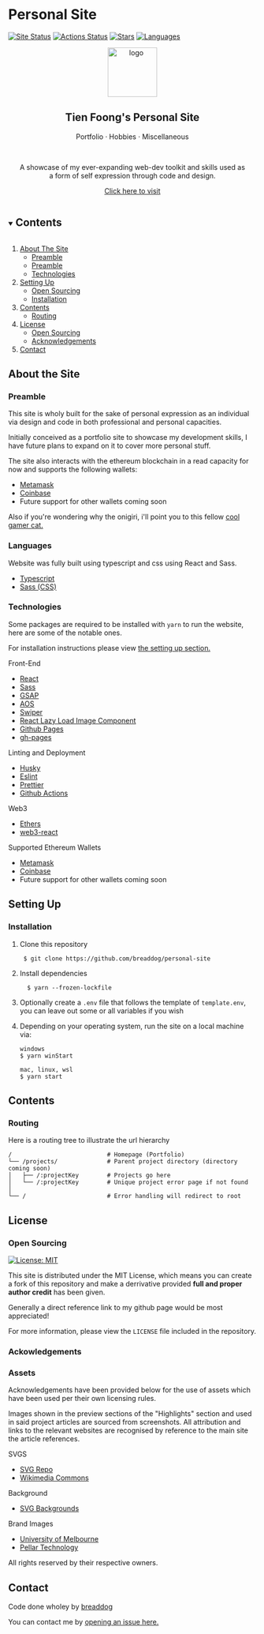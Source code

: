 # Personal Site
[![Site Status][site-status-shield]][site-url]
[![Actions Status][site-build-shield]][site-build-url]
[![Stars][stars-shield]][stars-url]
[![Languages][languages-shield]][repo-url]


<p align="center">
  <a href="https://tienfoong.com">
    <img src="https://tienfoong.com/icons/onigiri.svg" alt="logo" height="100" />
    </a>
  </p>
  <h2 align="center">
  Tien Foong's Personal Site
  </h2>
  <p align="center">
    Portfolio &middot; Hobbies &middot; Miscellaneous
  </p>
  <br />
  <p align="center">
    A showcase of my ever-expanding web-dev toolkit and skills used as
    <br />
    a form of self expression through code and design.
  </p>
  <p align="center">  
    <a href="https://tienfoong.com">Click here to visit</a>
  </p>


<details open="open">
  <summary><h2 style="display: inline-block">Contents</h2></summary>
  <ol>
    <li>
      <a href="#about-the-site">About The Site</a>
      <ul>
        <li>
          <a href="#preamble">Preamble</a>
        </li>
        <li>
          <a href="#languages">Preamble</a>
        </li>
        <li>
          <a href="#technologies">Technologies</a>
        </li>
      </ul>
    </li>
    <li>
      <a href="#setting-up">Setting Up</a>
      <ul>
        <li><a href="#open-sourcing">Open Sourcing</a></li>
        <li><a href="#installation">Installation</a></li>
      </ul>
    </li>
    <li>
      <a href="#contents">Contents</a>
      <ul>
        <li><a href="#routing">Routing</a></li>
      </ul>
    </li>
    <li>
      <a href="#license">License</a>
      <ul>
        <li>
          <a href="#open-sourcing">Open Sourcing</a></li>
        <li>
          <a href="#ackowledgements">Acknowledgements</a>
        </li>
      </ul>
    </li>
    <li>
      <a href="#contact">Contact</a>
    </li>

  </ol>
</details>


## About the Site

### Preamble

This site is wholy built for the sake of personal expression as an individual via design and code in both professional and personal capacities.

Initially conceived as a portfolio site to showcase my development skills, I have future plans to expand on it to cover more personal stuff.

The site also interacts with the ethereum blockchain in a read capacity for now and supports the following wallets:
- [Metamask](https://metamask.io/)
- [Coinbase](https://www.coinbase.com)
- Future support for other wallets coming soon

Also if you're wondering why the onigiri, i'll point you to this fellow [cool gamer cat.](https://hololive.hololivepro.com/en/talents/nekomata-okayu/)


### Languages

Website was fully built using typescript and css using React and Sass.
<ul>
  <li>
    <a href="https://typescript.org">Typescript</a>
  </li>
  <li>
    <a href="https://sass-lang">Sass (CSS)</a>

  </li>
</ul>

### Technologies
Some packages are required to be installed with `yarn` to run the website, here are some of the notable ones.

For installation instructions please view [the setting up section.](#setting-up)

Front-End 
<ul>
  <li><a href="https://react.org">React</a></li>
  <li><a href="https://sass-lang">Sass</a></li>
  <li><a href="https://greensock.com/gsap/">GSAP</a></li>
  <li><a href="https://michalsnik.github.io/aos/">AOS</a></li>
    <li><a href="https://swiperjs.com">Swiper</a>
  <li><a href="https://github.com/Aljullu/react-lazy-load-image-component#readme">React Lazy Load Image Component</a></li>
  <li><a href="https://pages.github.org">Github Pages</a></li>
  <li><a href="https://github.com/tschaub/gh-pages">gh-pages</a></li>

</ul>

Linting and Deployment
<ul>
  <li><a href="https://typicode.github.io/husky/">Husky</a></li>
  <li><a href="https://eslint.org">Eslint</a></li>
  <li><a href="https://prettier.io/">Prettier</a></li>
  <li><a href="https://github.com/features/actions">Github Actions</a></li>
</ul>


Web3
<ul>
  <li><a href="https://ethers.org">Ethers</a></li>
  <li><a href="https://github.com/Uniswap/web3-react#readme">web3-react</a></li>
</ul>

Supported Ethereum Wallets
<ul>
  <li><a href="https://metamask.io/">Metamask</a></li>
  <li><a href="https://www.coinbase.com">Coinbase</a></li>
  <li>Future support for other wallets coming soon</li>
</ul>


## Setting Up

### Installation

1. Clone this repository
   ```
    $ git clone https://github.com/breaddog/personal-site
   ```
2. Install dependencies
    ```
      $ yarn --frozen-lockfile
    ```

3. Optionally create a `.env` file that follows the template of `template.env`, you can leave out some or all variables if you wish
4. Depending on your operating system, run the site on a local machine via:
    ```
    windows
    $ yarn winStart

    mac, linux, wsl
    $ yarn start
    ```

## Contents

### Routing

Here is a routing tree to illustrate the url hierarchy

```
/                           # Homepage (Portfolio)
└── /projects/              # Parent project directory (directory coming soon)
│   ├── /:projectKey        # Projects go here
│   └── /:projectKey        # Unique project error page if not found
│
└── /                       # Error handling will redirect to root
```

 

## License

### Open Sourcing
[![License: MIT][mit-license-shield]][mit-license-shield]

This site is distributed under the MIT License, which means you can create a fork of this repository and make a derrivative provided **full and proper author credit** has been given.

Generally a direct reference link to my github page would be most appreciated!

For more information, please view the `LICENSE` file included in the repository.

### Ackowledgements

### Assets
Acknowledgements have been provided below for the use of assets which have been used per their own licensing rules.

Images shown in the preview sections of the "Highlights" section and used in said project articles are sourced from screenshots. All attribution and links to the relevant websites are recognised by reference to the main site the article references.

SVGS

- [SVG Repo](https://svgrepo.com)
- [Wikimedia Commons](https://https://commons.wikimedia.org/wiki/Main_Page)


Background
- [SVG Backgrounds](https://www.svgbackgrounds.com/)


Brand Images
- [University of Melbourne](https://unimelb.edu.au)
- [Pellar Technology](https://pellar.io)


All rights reserved by their respective owners.

 
## Contact

Code done wholey by [breaddog](https://github.com/breaddog)

You can contact me by [opening an issue here.](https://github.com/breaddog/personal-site/issues)


<!-- sheilds -->
[mit-license-shield]: https://img.shields.io/badge/License-MIT-blue.svg?style=for-the-badge
[site-status-shield]: https://img.shields.io/website?down_color=red&down_message=offline&up_color=brightgreen&up_message=online&url=https%3A%2F%2Ftienfoong.com&style=for-the-badge
[site-build-shield]: https://img.shields.io/github/actions/workflow/status/breaddog/personal-site/.github/workflows/main.yml?style=for-the-badge

[stars-shield]: https://img.shields.io/github/stars/breaddog/personal-site?style=for-the-badge
[languages-shield]: https://img.shields.io/github/languages/count/breaddog/personal-site?style=for-the-badge

<!-- urls -->
[site-url]: https://tienfoong.com
[site-build-url]: https://github.com/breaddog/personal-site/actions
[mit-license-url]: https://opensource.org/licenses/MIT
[stars-url]: https://github.com/breaddog/personal-site/stargazers
[repo-url]: https://github.com/breaddog/personal-site
